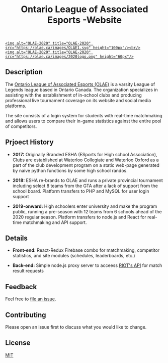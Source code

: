 <h1 align="center"> Ontario League of Associated Esports -Website </h1> <br>
<p align="center">
  <a href="https://olae.ca/">
    
    <img alt="OLAE-2020" title="OLAE-2020" src="https://olae.ca/images/OLAE1.svg" height="100px"/><br/>
    <img alt="OLAE-2020" title="OLAE-2020" src="https://olae.ca/images/2020logo.png" height="60px"/>
  </a>
</p>

## Description

The [Ontario League of Associated Esports (OLAE)](https://olae.ca) is a varsity League of Legends league based in Ontario Canada. The organization specializes in assisting with the establishment of in-school clubs and producing professional live tournament coverage on its website and social media platforms.

The site consists of a login system for students with real-time matchmaking and allows users to compare their in-game statistics against the entire pool of competitors. 


## Prjoect History

- **2017:** Originally Branded ESHA (ESports for High school Association), Clubs are established at Waterloo Collegiate and Waterloo Oxford as a part of the club development program on a static web-page generated by naive python functions by some high school randos.

- **2018:** ESHA re-brands to OLAE and runs a private provincial tournament including select 8 teams from the GTA after a lack of support from the school board. Platform transfers to PHP and MySQL for user login support

- **2019-onward:** High schoolers enter university and make the program public, running a pre-season with 12 teams from 6 schools ahead of the 2020 regular season. Platform transfers to node.js and React for real-time matchmaking and API support. 

## Details
- **Front-end:** React-Redux Firebase combo for matchmaking, competitor statistics, and site modules (schedules, leaderboards, etc.)

- **Back-end:** Simple node.js proxy server to acceess [RIOT's API](https://developer.riotgames.com/apis) for match result requests


## Feedback

Feel free to [file an issue](https://github.com/bryanling1/OLAE-website/issues/new).
## Contributing
Please open an issue first to discuss what you would like to change.


## License
[MIT](https://choosealicense.com/licenses/mit/)
